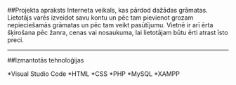 ##Projekta apraksts
Interneta veikals, kas pārdod dažādas grāmatas. Lietotājs varēs izveidot savu kontu un pēc tam pievienot grozam nepieciešamās grāmatas un pēc tam veikt pasūtījumu. Vietnē ir arī ērta šķirošana pēc žanra, cenas vai nosaukuma, lai lietotājam būtu ērti atrast īsto preci.
***
##Izmantotās tehnoloģijas

*Visual Studio Code
*HTML
*CSS
*PHP
*MySQL
*XAMPP 

